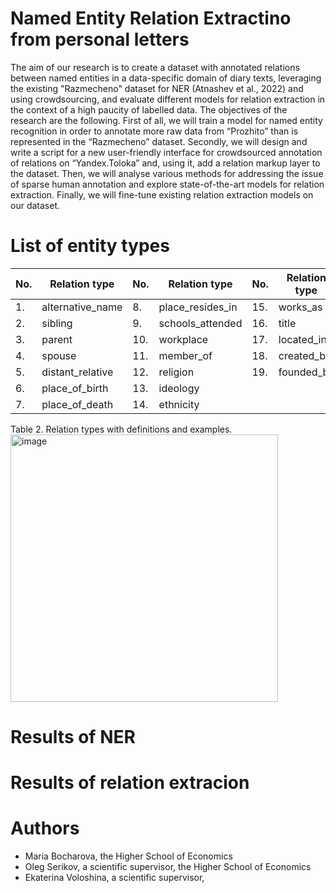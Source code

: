 # Named Entity Relation Extractino from personal letters

The aim of our research is to create a dataset with annotated relations between named entities in a data-specific domain of diary texts, leveraging the existing "Razmecheno" dataset for NER (Atnashev et al., 2022) and using crowdsourcing, and evaluate different models for relation extraction in the context of a high paucity of labelled data. The objectives of the research are the following. First of all, we will train a model for named entity recognition in order to annotate more raw data from “Prozhito” than is represented in the “Razmecheno” dataset. Secondly, we will design and write a script for a new user-friendly interface for crowdsourced annotation of relations on “Yandex.Toloka” and, using it, add a relation markup layer to the dataset. Then, we will analyse various methods for addressing the issue of sparse human annotation and explore state-of-the-art models for relation extraction. Finally, we will fine-tune existing relation extraction models on our dataset.

# List of entity types
|  No. | Relation type  | No.  | Relation type  |  No. | Relation type |
|---|---|---|---|---|---|
| 1.   | alternative_name  |  8. | place_resides_in  | 15.  | works_as  |
| 2.  |  sibling  | 9. | schools_attended  | 16.  | title  |				
| 3. |  parent | 10.  | workplace  | 17.  | located_in  |
| 4.  | spouse  | 11.  | member_of  | 18.  | created_by  |
| 5.  | distant_relative  |  12. | religion  | 19.  |  founded_by |
| 6.  |  place_of_birth | 13.  | ideology  |   |   |
| 7.  |  place_of_death | 14.  | ethnicity |   |   |
		
					
					
					
					
					
					
					
					
Table 2. Relation types with definitions and examples.					<img width="428" alt="image" src="https://github.com/soimmary/NEREL_thesis/assets/55881643/22a6100a-27a5-40a3-a4a8-8955ec32193d">

# Results of NER

# Results of relation extracion

# Authors

- Maria Bocharova, the Higher School of Economics
- Oleg Serikov, a scientific supervisor, the Higher School of Economics
- Ekaterina Voloshina, a scientific supervisor, 
